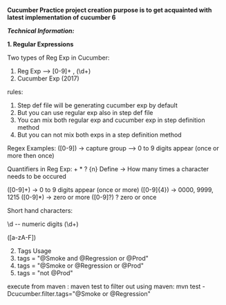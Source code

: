  **Cucumber Practice project creation purpose is to get acquainted with latest implementation of cucumber 6**

**_**Technical Information:**_**

**1. Regular Expressions**

Two types of Reg Exp in Cucumber:

1. Reg Exp --> [0-9]+ , (\\d+)
2. Cucumber Exp (2017)

rules:
1. Step def file will be generating cucumber exp by default
2. But you can use regular exp also in step def file
3. You can mix both regular exp and cucumber exp in step definition method
4. But you can not mix both exps in a step definition method

Regex Examples:
([0-9]) -> capture group --> 0 to 9 digits appear (once or more then once)

Quantifiers in Reg Exp: + * ? {n}
Define -> How many times a character needs to be occured

([0-9]+) -> 0 to 9 digits appear (once or more)
([0-9]{4}) -> 0000, 9999, 1215
([0-9]*) -> zero or more
([0-9]?) ? zero or once


Short hand characters:

\d -- numeric digits
(\d+)

([a-zA-F])

2. Tags
   Usage
  1. tags = "@Smoke and @Regression or @Prod"
  2. tags = "@Smoke or @Regression or @Prod"
  3. tags = "not @Prod"

execute from maven : maven test
to filter out using maven: mvn test -Dcucumber.filter.tags="@Smoke or @Regression"
